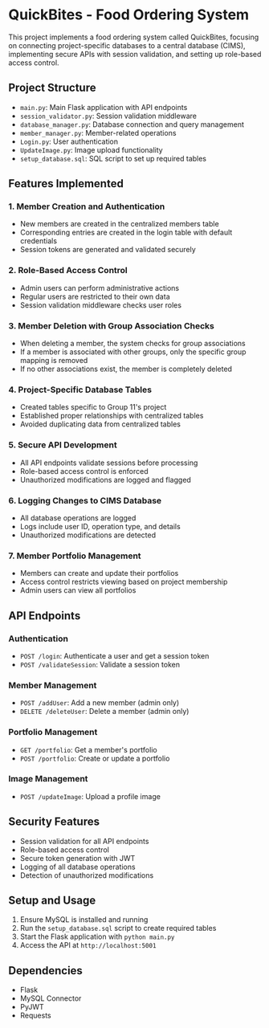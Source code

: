 # QuickBites - Food Ordering System

This project implements a food ordering system called QuickBites, focusing on connecting project-specific databases to a central database (CIMS), implementing secure APIs with session validation, and setting up role-based access control.

## Project Structure

- `main.py`: Main Flask application with API endpoints
- `session_validator.py`: Session validation middleware
- `database_manager.py`: Database connection and query management
- `member_manager.py`: Member-related operations
- `Login.py`: User authentication
- `UpdateImage.py`: Image upload functionality
- `setup_database.sql`: SQL script to set up required tables

## Features Implemented

### 1. Member Creation and Authentication
- New members are created in the centralized members table
- Corresponding entries are created in the login table with default credentials
- Session tokens are generated and validated securely

### 2. Role-Based Access Control
- Admin users can perform administrative actions
- Regular users are restricted to their own data
- Session validation middleware checks user roles

### 3. Member Deletion with Group Association Checks
- When deleting a member, the system checks for group associations
- If a member is associated with other groups, only the specific group mapping is removed
- If no other associations exist, the member is completely deleted

### 4. Project-Specific Database Tables
- Created tables specific to Group 11's project
- Established proper relationships with centralized tables
- Avoided duplicating data from centralized tables

### 5. Secure API Development
- All API endpoints validate sessions before processing
- Role-based access control is enforced
- Unauthorized modifications are logged and flagged

### 6. Logging Changes to CIMS Database
- All database operations are logged
- Logs include user ID, operation type, and details
- Unauthorized modifications are detected

### 7. Member Portfolio Management
- Members can create and update their portfolios
- Access control restricts viewing based on project membership
- Admin users can view all portfolios

## API Endpoints

### Authentication
- `POST /login`: Authenticate a user and get a session token
- `POST /validateSession`: Validate a session token

### Member Management
- `POST /addUser`: Add a new member (admin only)
- `DELETE /deleteUser`: Delete a member (admin only)

### Portfolio Management
- `GET /portfolio`: Get a member's portfolio
- `POST /portfolio`: Create or update a portfolio

### Image Management
- `POST /updateImage`: Upload a profile image

## Security Features

- Session validation for all API endpoints
- Role-based access control
- Secure token generation with JWT
- Logging of all database operations
- Detection of unauthorized modifications

## Setup and Usage

1. Ensure MySQL is installed and running
2. Run the `setup_database.sql` script to create required tables
3. Start the Flask application with `python main.py`
4. Access the API at `http://localhost:5001`

## Dependencies

- Flask
- MySQL Connector
- PyJWT
- Requests
